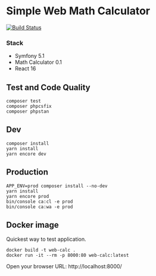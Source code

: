 # Simple Web Math Calculator
[![Build Status](https://travis-ci.com/ksaveras/web-math-calculator.svg?branch=master)](https://travis-ci.com/ksaveras/web-math-calculator)

### Stack
* Symfony 5.1
* Math Calculator 0.1
* React 16

## Test and Code Quality
```
composer test
composer phpcsfix
composer phpstan
```

## Dev
```
composer install
yarn install
yarn encore dev
```

## Production
```
APP_ENV=prod composer install --no-dev
yarn install
yarn encore prod
bin/console ca:cl -e prod
bin/console ca:wa -e prod
```

## Docker image
Quickest way to test application.
```
docker build -t web-calc .
docker run -it --rm -p 8000:80 web-calc:latest
```
Open your browser URL: http://localhost:8000/
